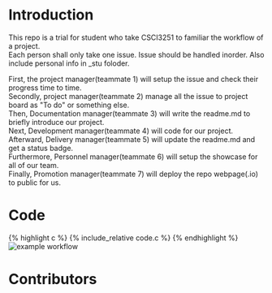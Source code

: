 # Introduction
This repo is a trial for student who take CSCI3251 to familiar the workflow of a project.\
Each person shall only take one issue. Issue should be handled inorder. Also include personal info in _stu foloder.

First, the project manager(teammate 1) will setup the issue and check their progress time to time.\
Secondly, project manager(teammate 2) manage all the issue to project board as "To do" or something else.\
Then, Documentation manager(teammate 3) will write the readme.md to briefly introduce our project.\
Next, Development manager(teammate 4) will code for our project.\
Afterward, Delivery manager(teammate 5) will update the readme.md and get a status badge.\
Furthermore, Personnel manager(teammate 6) will setup the showcase for all of our team.\
Finally, Promotion manager(teammate 7) will deploy the repo webpage(.io) to public for us.

# Code
{% highlight c %}
{% include_relative code.c %}
{% endhighlight %}\
![example workflow](https://github.com/csci3251-2022/project-team-e/actions/workflows/main.yml/badge.svg)

# Contributors
 
